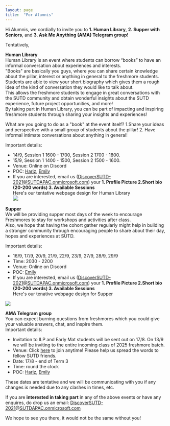 ```yaml
---
layout: page
title:  "For Alumnis"
---
```



Hi Alumnis, we cordially to invite you to <b>1. Human Library</b>, <b>2. Supper with Seniors</b>, and <b>3. Ask Me Anything (AMA) Telegram group!</b>
<br>

Tentatively, <br>

<b>Human Library</b> <br>
Human Library is an event where students can borrow “books” to have an informal conversation about experiences and interests.<br> "Books" are basically you guys, where you can share certain knowledge about the pillar, interest or anything in general to the freshmore students. <br>Students are able to view your short biography which gives them a rough idea of the kind of conversation they would like to talk about. <br>This allows the freshmore students to engage in great conversations with the SUTD community and obtain wonderful insights about the SUTD experience, future project opportunities, and more!<br>
By taking part in Human Library, you can be part of impacting and inspiring freshmore students through sharing your insights and experiences!<br>

What are you going to do as a "book" at the event itself? 1.Share your ideas and perspective with a small group of students about the pillar! 2. Have informal intimate conversations about anything in general!

Important details:<br>
- 14/9, Session 1 1600 - 1700, Session 2 1700 - 1800.
- 15/9, Session 1 1400 - 1500, Session 2 1500 - 1600.
- Venue: Online on Discord 
- POC: [Hariz](https://t.me/wtvml), [Emily](https://t.me/jhonbook123)
- If you are interested, email us (DiscoverSUTD-2021@SUTDAPAC.onmicrosoft.com) your <b>1. Profile Picture 2.Short bio (20-200 words) 3. Available Sessions</b> <br>
Here's our tentative webpage design for Human Library <br>
![](https://i.imgur.com/Y9djpC8.png)


<b>Supper</b> <br>
We will be providing supper most days of the week to encourage Freshmores to stay for workshops and activities after class.<br> Also, we hope that having the cohort gather regularly might help in building a stronger community through encouraging people to share about their day, hopes and experiences at SUTD.<br>

Important details:<br>
- 16/9, 17/9, 20/9, 21/9, 22/9, 23/9, 27/9, 28/9, 29/9
- Time: 2030 - 2200
- Venue: Online on Discord
- POC: [Emily](https://t.me/jhonbook123)
- If you are interested, email us (DiscoverSUTD-2021@SUTDAPAC.onmicrosoft.com) your <b>1. Profile Picture 2.Short bio (20-200 words) 3. Available Sessions</b>  <br>
Here's our tenative webpage design for Supper <br>

![](https://i.imgur.com/uhlGJ5C.png)

<b>AMA Telegram group</b><br>
You can expect burning questions from freshmores which you could give your valuable answers, chat, and  inspire them.<br>
Important details:<br>

- Invitation to ILP and Early Mat students will be sent out on 17/8. On 13/9 we will be inviting to the entire incoming class of 2025 freshmore batch.
- Venue: Click [here](https://t.me/joinchat/mHWpEyLYm8llNmRl) to join anytime! Please help us spread the words to fellow SUTD friends.
- Date: 17/8 - end of Term 3
- Time: round the clock
- POC: [Hariz](https://t.me/wtvml), [Emily](https://t.me/jhonbook123)


 These dates are tentative and we will be communicating with you if any changes is needed due to any clashes in times, etc.
<br>

If you are <b>interested in taking part</b> in any of the above events or have any enquires, do drop us an email: DiscoverSUTD-2021@SUTDAPAC.onmicrosoft.com <br>

We hope to see you there, it would not be the same without you!


<br/>





